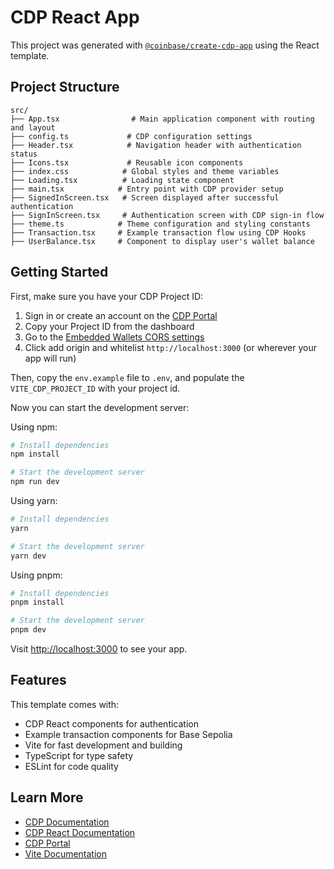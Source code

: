 # CDP React App

This project was generated with [`@coinbase/create-cdp-app`](https://coinbase.github.io/cdp-web/modules/_coinbase_create-cdp-app.html) using the React template.

## Project Structure

```
src/
├── App.tsx                # Main application component with routing and layout
├── config.ts             # CDP configuration settings
├── Header.tsx            # Navigation header with authentication status
├── Icons.tsx             # Reusable icon components
├── index.css            # Global styles and theme variables
├── Loading.tsx          # Loading state component
├── main.tsx            # Entry point with CDP provider setup
├── SignedInScreen.tsx   # Screen displayed after successful authentication
├── SignInScreen.tsx     # Authentication screen with CDP sign-in flow
├── theme.ts            # Theme configuration and styling constants
├── Transaction.tsx     # Example transaction flow using CDP Hooks
├── UserBalance.tsx     # Component to display user's wallet balance
```

## Getting Started

First, make sure you have your CDP Project ID:

1. Sign in or create an account on the [CDP Portal](https://portal.cdp.coinbase.com)
2. Copy your Project ID from the dashboard
3. Go to the [Embedded Wallets CORS settings](https://portal.cdp.coinbase.com/products/embedded-wallets/cors)
4. Click add origin and whitelist `http://localhost:3000` (or wherever your app will run)

Then, copy the `env.example` file to `.env`, and populate the `VITE_CDP_PROJECT_ID` with your project id.

Now you can start the development server:

Using npm:
```bash
# Install dependencies
npm install

# Start the development server
npm run dev
```

Using yarn:
```bash
# Install dependencies
yarn

# Start the development server
yarn dev
```

Using pnpm:
```bash
# Install dependencies
pnpm install

# Start the development server
pnpm dev
```

Visit [http://localhost:3000](http://localhost:3000) to see your app.

## Features

This template comes with:
- CDP React components for authentication
- Example transaction components for Base Sepolia
- Vite for fast development and building
- TypeScript for type safety
- ESLint for code quality

## Learn More

- [CDP Documentation](https://docs.cloud.coinbase.com/cdp/docs)
- [CDP React Documentation](https://docs.cloud.coinbase.com/cdp/docs/react-components)
- [CDP Portal](https://portal.cdp.coinbase.com)
- [Vite Documentation](https://vitejs.dev)
